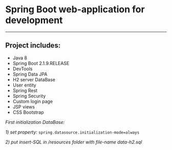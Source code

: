 # Spring Boot web-application for development
---
## Project includes:

- Java 8
- Spring Boot 2.1.9.RELEASE
- DevTools
- Spring Data JPA
- H2 server DataBase
- User entity
- Spring Rest
- Spring Security
- Custom login page
- JSP views
- CSS Bootstrap


*First initialization DataBase:*

*1) set property:*
    ```
    spring.datasource.initialization-mode=always
    ```

*2) put insert-SQL  in /resources folder with file-name data-h2.sql*